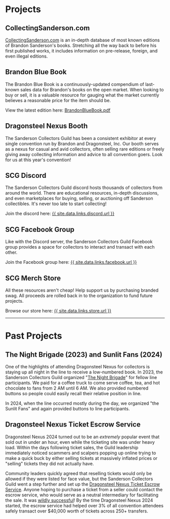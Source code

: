 # Projects

## CollectingSanderson.com

[CollectingSanderson.com](https://collectingsanderson.com) is an in-depth database of most known editions of Brandon Sanderson's books. Stretching all the way back to before his first published works, it includes information on pre-release, foreign, and even illegal editions.

## Brandon Blue Book

The Brandon Blue Book is a continuously-updated compendium of last-known sales data for Brandon's books on the open market. When looking to buy or sell, it is a valuable resource for gauging what the market currently believes a reasonable price for the item should be.

View the latest edition here: [BrandonBlueBook.pdf](https://collectingsanderson.com/BrandonBlueBook.pdf)

## Dragonsteel Nexus Booth

The Sanderson Collectors Guild has been a consistent exhibitor at every single convention run by Brandon and Dragonsteel, Inc. Our booth serves as a nexus for casual and avid collectors, often selling rare editions or freely giving away collecting information and advice to all convention goers. Look for us at this year's convention!

## SCG Discord

The Sanderson Collectors Guild discord hosts thousands of collectors from around the world. There are educational resources, in-depth discussions, and even marketplaces for buying, selling, or auctioning off Sanderson collectibles. It's never too late to start collecting!

Join the discord here: <a href="{{ site.data.links.discord.url }}" alt="{{ site.data.links.discord.description">{{ site.data.links.discord.url }}</a>

## SCG Facebook Group

Like with the Discord server, the Sanderson Collectors Guild Facebook group provides a space for collectors to interact and transact with each other.

Join the Facebook group here: <a href="{{ site.data.links.facebook.url }}" alt="{{ site.data.links.facebook.description">{{ site.data.links.facebook.url }}</a>

## SCG Merch Store

All these resources aren't cheap! Help support us by purchasing branded swag. All proceeds are rolled back in to the organization to fund future projects.

Browse our store here: <a href="{{ site.data.links.store.url }}" alt="{{ site.data.links.store.description">{{ site.data.links.store.url }}</a>

---

# Past Projects

## The Night Brigade (2023) and Sunlit Fans (2024)

One of the highlights of attending Dragonsteel Nexus for collectors is staying up all night in the line to receive a low-numbered book. In 2023, the Sanderson Collectors Guild organized "[The Night Brigade](https://www.instagram.com/p/CzeoR_NSvQi/)" for fellow line participants. We paid for a coffee truck to come serve coffee, tea, and hot chocolate to fans from 2 AM until 6 AM. We also provided numbered buttons so people could easily recall their relative position in line.

In 2024, when the line occurred mostly during the day, we organized "the Sunlit Fans" and again provided buttons to line participants.

## Dragonsteel Nexus Ticket Escrow Service

Dragonsteel Nexus 2024 turned out to be an _extremely_ popular event that sold out in under an hour, even while the ticketing site was under heavy load. Within the days following ticket sales, the Guild leadership immediately noticed scammers and scalpers popping up online trying to make a quick buck by either selling tickets at massively inflated prices or "selling" tickets they did not actually have.

Community leaders quickly agreed that reselling tickets would only be allowed if they were listed for face value, but the Sanderson Collectors Guild went a step further and set up the [Dragonsteel Nexus Ticket Escrow Service](https://www.reddit.com/r/brandonsanderson/comments/1ctpzmz/dragonsteel_nexus_ticket_escrow_service/). Anyone hoping to purchase a ticket from a seller could contact the escrow service, who would serve as a neutral intermediary for facilitating the sale. It was [wildly successful](https://www.reddit.com/r/brandonsanderson/comments/1h5ozs5/dsnx_ticket_escrow_service_final_results/)! By the time Dragonsteel Nexus 2024 started, the escrow service had helped over 3% of all convention attendees safely transact over $40,000 worth of tickets across 250+ transfers.
